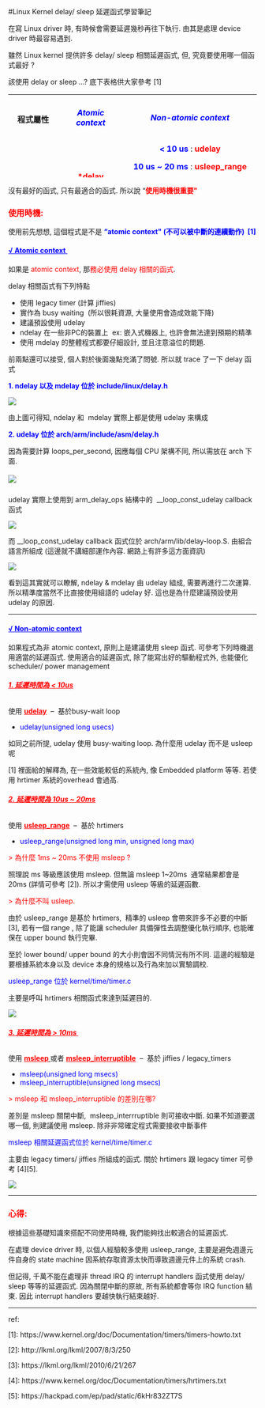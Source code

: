 #Linux Kernel delay/ sleep 延遲函式學習筆記


<div class="entry-content">
		<p>在寫 Linux driver 時, 有時候會需要延遲幾秒再往下執行. 由其是處理 device driver 時最容易遇到.</p>
<p>雖然 Linux kernel 提供許多 delay/ sleep 相關延遲函式, 但, 究竟要使用哪一個函式最好 ?</p>
<p>該使用 delay or sleep …? 底下表格供大家參考 [1]</p>
<table class="tg" style="height:168px;" width="769">
<tbody>
<tr>
<th style="text-align:center;" width="20%">程式屬性</th>
<th style="text-align:center;">
<h5><strong><span style="color:#0000ff;">Atomic context</span></strong></h5>
</th>
<th style="text-align:center;">
<h5><span style="color:#0000ff;"><strong>Non-atomic context</strong></span></h5>
</th>
</tr>
<tr>
<td style="text-align:center;" width="20%"><strong>使用函式</strong></td>
<td style="text-align:center;"><span style="color:#0000ff;"><strong><span style="color:#ff0000;">*delay</span> </strong></span>function</td>
<td style="text-align:center;"><strong><span style="color:#0000ff;">&lt; 10 us </span></strong>: <strong><span style="color:#ff0000;">udelay </span></strong><p></p>
<p style="text-align:center;"><strong><span style="color:#0000ff;">10 us ~ 20 ms</span></strong> : <span style="color:#ff0000;"><strong>usleep_range </strong></span></p>
<p style="text-align:center;"><span style="color:#0000ff;"><strong>&gt; 10ms</strong> </span>:<br>
<span style="color:#ff0000;"><strong>msleep 或者 msleep_interruptible</strong></span></p>
</td>
</tr>
</tbody>
</table>
<p>沒有最好的函式, 只有最適合的函式. 所以說 “<span style="color:#ff0000;"><strong>使用時機很重要"</strong></span></p>
<h3><strong><span style="color:#ff0000;">使用時機:</span></strong></h3>
<p>使用前先想想, 這個程式是不是 <strong><span style="color:#0000ff;">“atomic context" (不可以被中斷的連續動作) &nbsp;[1]</span></strong></p>
<h4><span style="text-decoration:underline;"><strong><span style="color:#0000ff;text-decoration:underline;">√ Atomic context&nbsp;</span></strong></span></h4>
<p>如果是<span style="color:#ff0000;"> atomic context</span>, 那<span style="color:#ff0000;">務必使用 delay 相關的函式</span>.</p>
<p>delay 相關函式有下列特點</p>
<ul>
<li>使用 legacy timer (計算 jiffies)</li>
<li>實作為 busy waiting &nbsp;(所以很耗資源, 大量使用會造成效能下降)</li>
<li>建議預設使用 udelay</li>
<li>ndelay 在一些非PC的裝置上 &nbsp;ex: 嵌入式機器上, 也許會無法達到預期的精準</li>
<li>使用 mdelay 的整體程式都要仔細設計, 並且注意溢位的問題.</li>
</ul>
<p>前兩點還可以接受, 個人對於後面幾點充滿了問號. 所以就 trace 了一下 delay 函式</p>
<p><strong><span style="color:#0000ff;">1. ndelay 以及 mdelay 位於 include/linux/delay.h</span></strong></p>

<img src="./images/2017-03-10_164602.png">




<p>由上圖可得知, ndelay 和 &nbsp;mdelay 實際上都是使用 udelay 來構成</p>
<p><strong><span style="color:#0000ff;">2. udelay 位於 arch/arm/include/asm/delay.h </span></strong></p>
<p>因為需要計算 loops_per_second, 因應每個 CPU 架構不同, 所以需放在 arch 下面.</p>
<h5>


<img src="./images/2017-03-10_165337.png">




</h5>
<p>udelay 實際上使用到 arm_delay_ops 結構中的 &nbsp;__loop_const_udelay callback 函式</p>

<img src="./images/2017-03-10_165607.png">


<p>
而 __loop_const_udelay callback 函式位於&nbsp;arch/arm/lib/delay-loop.S. 由組合語言所組成 (這邊就不講細部運作內容. 網路上有許多這方面資訊)</p>

<img src="./images/2017-03-10_171159.png">

<p>看到這其實就可以瞭解, ndelay &amp; mdelay 由 udelay 組成, 需要再進行二次運算. 所以精準度當然不比直接使用組語的 udelay 好. 這也是為什麼建議預設使用 udelay 的原因.</p>
<hr>
<h4><span style="text-decoration:underline;"><span style="color:#0000ff;text-decoration:underline;"><strong>√&nbsp;</strong><strong>Non-atomic context</strong></span></span></h4>
<p>如果程式為非 atomic context, 原則上是建議使用 sleep 函式. 可參考下列時機選用適當的延遲函式. 使用適合的延遲函式, 除了能寫出好的驅動程式外, 也能優化 scheduler/ power management</p>
<h6><span style="text-decoration:underline;"><strong><span style="color:#ff0000;text-decoration:underline;">1. 延遲時間為 &lt; 10us</span></strong></span></h6>
<p>使用 <strong><span style="text-decoration:underline;"><span style="color:#ff0000;text-decoration:underline;">udelay</span></span></strong>&nbsp; – &nbsp;基於busy-wait loop</p>
<ul>
<li><span style="color:#0000ff;">udelay(unsigned long usecs)</span></li>
</ul>
<p>如同之前所提, udelay 使用 busy-waiting loop. 為什麼用 udelay 而不是&nbsp;usleep 呢</p>
<p>[1] 裡面給的解釋為, 在一些效能較低的系統內, 像 Embedded platform 等等. 若使用 hrtimer 系統的overhead 會過高.</p>
<h6><span style="text-decoration:underline;"><strong><span style="color:#ff0000;text-decoration:underline;">2. 延遲時間為 10us ~ 20ms</span></strong></span></h6>
<p>使用&nbsp;<span style="text-decoration:underline;"><strong><span style="color:#ff0000;text-decoration:underline;">usleep_range</span></strong></span>&nbsp; – &nbsp;基於 hrtimers</p>
<ul>
<li><span style="color:#0000ff;">usleep_range(unsigned long min, unsigned long max)</span></li>
</ul>
<p><span style="color:#ff0000;">&gt; 為什麼 1ms ~ 20ms 不使用 msleep ?</span></p>
<p>照理說 ms 等級應該使用 msleep. 但無論 msleep 1~20ms &nbsp;通常結果都會是 20ms (詳情可參考 [2]). 所以才需使用 usleep 等級的延遲函數.</p>
<p><span style="color:#ff0000;">&gt; 為什麼不叫 usleep.</span></p>
<p>由於 usleep_range 是基於 hrtimers, &nbsp;精準的 usleep 會帶來許多不必要的中斷 [3], 若有一個 range , 除了能讓 scheduler 具備彈性去調整優化執行順序, 也能確保在 upper bound 執行完畢.</p>
<p>至於 lower bound/ upper bound 的大小則會因不同情況有所不同. 這邊的經驗是要根據系統本身以及 device 本身的規格以及行為來加以實驗調校.</p>
<p><span style="color:#0000ff;">usleep_range 位於 kernel/time/timer.c</span></p>
<p>主要是呼叫 hrtimers 相關函式來達到延遲目的.</p>


<img src="./images/2017-03-10_181645.png">



<h6><span style="text-decoration:underline;"><strong><span style="color:#ff0000;text-decoration:underline;">3. 延遲時間為 &gt; 10ms&nbsp;</span></strong></span></h6>
<p>使用 <strong><span style="text-decoration:underline;"><span style="color:#ff0000;text-decoration:underline;">msleep</span>&nbsp;</span></strong>或者&nbsp;<span style="text-decoration:underline;"><strong><span style="color:#ff0000;text-decoration:underline;">msleep_interruptible</span></strong></span>&nbsp; – &nbsp;基於 jiffies / legacy_timers</p>
<ul>
<li><span style="color:#0000ff;">msleep(unsigned long msecs)</span></li>
<li><span style="color:#0000ff;">msleep_interruptible(unsigned long msecs)</span></li>
</ul>
<p><span style="color:#ff0000;">&gt; msleep 和 msleep_interruptible 的差別在哪?</span></p>
<p>差別是 msleep 關閉中斷, &nbsp;msleep_interrruptible 則可接收中斷. 如果不知道要選哪一個, 則建議使用 msleep. 除非非常確定程式需要接收中斷事件</p>
<p><span style="color:#0000ff;">msleep 相關延遲函式位於&nbsp;kernel/time/timer.c</span></p>
<p>主要由 legacy timers/ jiffies 所組成的函式.&nbsp;關於 hrtimers 跟 legacy timer 可參考 [4][5].</p>


<img src="./images/2017-03-10_181829.png">


<hr>
<h3><strong><span style="color:#ff0000;">心得:</span></strong></h3>
<p>根據這些基礎知識來搭配不同使用時機, 我們能夠找出較適合的延遲函式.</p>
<p>在處理 device driver 時, 以個人經驗較多使用 usleep_range, 主要是避免週邊元件自身的 state machine 因系統存取資源太快而導致週邊元件上的系統 crash.</p>
<p>但記得, 千萬不能在處理非 thread IRQ 的 interrupt handlers 函式使用 delay/ sleep 等等的延遲函式. 因為關閉中斷的原故, 所有系統都會等你 IRQ function 結束. 因此 interrupt handlers 要越快執行結束越好.</p>
<hr>
<p>ref:</p>
<p>[1]:&nbsp;https://www.kernel.org/doc/Documentation/timers/timers-howto.txt</p>
<p>[2]:&nbsp;http://lkml.org/lkml/2007/8/3/250</p>
<p>[3]:&nbsp;https://lkml.org/lkml/2010/6/21/267</p>
<p>[4]:&nbsp;https://www.kernel.org/doc/Documentation/timers/hrtimers.txt</p>
<p>[5]:&nbsp;https://hackpad.com/ep/pad/static/6kHr832ZT7S</p>


	